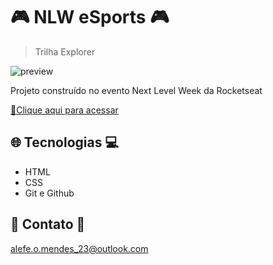 # 🎮 NLW eSports 🎮

> Trilha Explorer

![preview](../nlw-esports-explorer/src/imagens/preview.png)

Projeto construído no evento Next Level Week da Rocketseat

[🔗Clique aqui para acessar](https://alefemendes.github.io/nlw-esports-explorer/)

## 🌐 Tecnologias 💻

- HTML  
- CSS
- Git e Github

## 📲 Contato 📲

alefe.o.mendes_23@outlook.com